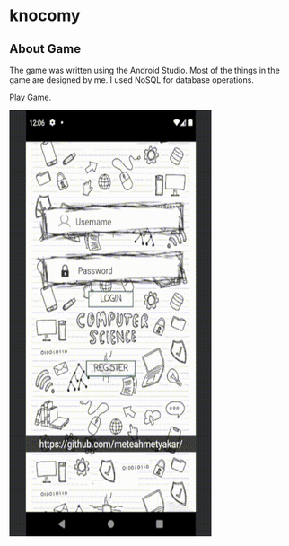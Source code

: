# knocomy

## About Game
The game was written using the Android Studio. Most of the things in the game are designed by me. I used NoSQL for database operations.

[Play Game](https://meteahmetyakar.github.io/knocomy/).

<img src="https://github.com/meteahmetyakar/knocomy/blob/master/gameplay.gif" width="360" height="760" />
